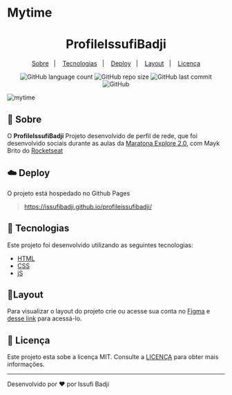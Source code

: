 # Mytime
<h1 align="center" color=" ">
   ProfileIssufiBadji
</h1>

<p align="center">
    <a href="#book-sobre">Sobre</a>&nbsp;&nbsp;&nbsp;|&nbsp;&nbsp;&nbsp;
    <a href="#rocket-tecnologias">Tecnologias</a>&nbsp;&nbsp;&nbsp;|&nbsp;&nbsp;&nbsp;
    <a href="#cloud-deploy">Deploy</a>&nbsp;&nbsp;&nbsp;|&nbsp;&nbsp;&nbsp;
    <a href="#layout">Layout</a>&nbsp;&nbsp;&nbsp;|&nbsp;&nbsp;&nbsp;
    <a href="#memo-licença">Licença</a>
</p>

<p align="center">
   
<img alt="GitHub language count" src="https://img.shields.io/github/languages/count/issufibadji/profileissufibadji?style=flat-square">

<img alt="GitHub repo size" src="https://img.shields.io/github/repo-size/issufibadji/profileissufibadji?style=flat-square">

<img alt="GitHub last commit" src="https://img.shields.io/github/last-commit/issufibadji/profileissufibadji?style=flat-square">

<img alt="GitHub" src="https://img.shields.io/github/license/issufibadji/profileissufibadji?style=flat-square">
</p>

 ![mytime](https://user-images.githubusercontent.com/45535344/181749015-9efd89a3-860f-49b5-ab98-d60d254de9ca.gif)
## :book: Sobre
O **ProfileIssufiBadji**
 Projeto desenvolvido de perfil de rede, que foi desenvolvido sociais durante as aulas da [Maratona Explore 2.0](https://evento.rocketseat.com.br/maratona-explorer/episodios/explorer/aula-1/edicao/2), com Mayk   Brito do [Rocketseat](https://www.rocketseat.com.br/)

## :cloud: Deploy
O projeto está hospedado no Github Pages
>https://issufibadji.github.io/profileissufibadji/

## :rocket: Tecnologias
Este projeto foi desenvolvido utilizando as seguintes tecnologias:

- [HTML]()
- [CSS]()
- [jS]()


## 🔖Layout
Para visualizar o layout do projeto crie ou acesse sua conta no [Figma](https://figma.com) e [desse link](https://www.figma.com/file/j8Fe7AGabn3hX2OCVLTB3i/Rocket-Links---Maratona-Explorer-2.0-(Community)?node-id=24%3A2) para acessá-lo.

## :memo: Licença
Este projeto esta sobe a licença MIT. Consulte a [LICENÇA](https://github.com/issufibadji/profileissufibadji/blob/master/LINCENSE) para obter mais informações.

---

Desenvolvido por :heart: por Issufi Badji









